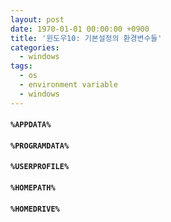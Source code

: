 ```yaml
---
layout: post
date: 1970-01-01 00:00:00 +0900
title: '윈도우10: 기본설정의 환경변수들'
categories:
  - windows
tags:
  - os
  - environment variable
  - windows
---
```



#### `%APPDATA%`
#### `%PROGRAMDATA%`
#### `%USERPROFILE%`
#### `%HOMEPATH%`
#### `%HOMEDRIVE%`
